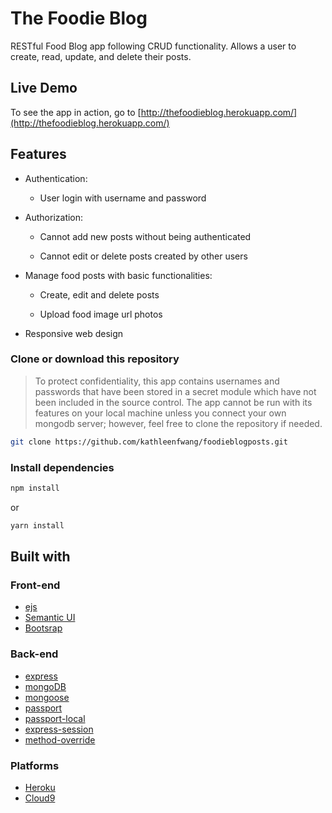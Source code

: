 # The Foodie Blog
RESTful Food Blog app following CRUD functionality. Allows a user to create, read, update, and delete their posts. 

## Live Demo

To see the app in action, go to [http://thefoodieblog.herokuapp.com/](http://thefoodieblog.herokuapp.com/)

## Features

* Authentication:
  
  * User login with username and password

* Authorization:

  * Cannot add new posts without being authenticated

  * Cannot edit or delete posts created by other users

* Manage food posts with basic functionalities:

  * Create, edit and delete posts

  * Upload food image url photos

* Responsive web design

### Clone or download this repository
> To protect confidentiality, this app contains usernames and passwords that have been stored in a secret module which have not been included in the source control. The app cannot be run with its features on your local machine unless you connect your own mongodb server; however, feel free to clone the repository if needed.  

```sh
git clone https://github.com/kathleenfwang/foodieblogposts.git
```
 
### Install dependencies

```sh
npm install
```

or

```sh
yarn install
```

## Built with

### Front-end

* [ejs](http://ejs.co/)
* [Semantic UI](https://semantic-ui.com)
* [Bootsrap](https://getbootstrap.com/)

### Back-end

* [express](https://expressjs.com/)
* [mongoDB](https://www.mongodb.com/)
* [mongoose](http://mongoosejs.com/)
* [passport](http://www.passportjs.org/)
* [passport-local](https://github.com/jaredhanson/passport-local#passport-local)
* [express-session](https://github.com/expressjs/session#express-session)
* [method-override](https://github.com/expressjs/method-override#method-override)

### Platforms

* [Heroku](https://www.heroku.com/)
* [Cloud9](https://aws.amazon.com/cloud9/?origin=c9io)
 
